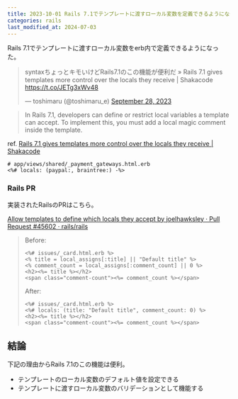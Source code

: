 ```yaml
---
title: 2023-10-01 Rails 7.1でテンプレートに渡すローカル変数を定義できるようになった
categories: rails
last_modified_at: 2024-07-03
---
```


Rails 7.1でテンプレートに渡すローカル変数をerb内で定義できるようになった。

<blockquote class="twitter-tweet"><p lang="ja" dir="ltr">syntaxちょっとキモいけどRails7.1のこの機能が便利だ » Rails 7.1 gives templates more control over the locals they receive | Shakacode <a href="https://t.co/JETg3xWv48">https://t.co/JETg3xWv48</a></p>&mdash; toshimaru (@toshimaru_e) <a href="https://twitter.com/toshimaru_e/status/1707263853170753847?ref_src=twsrc%5Etfw">September 28, 2023</a></blockquote> <script async src="https://platform.twitter.com/widgets.js" charset="utf-8"></script>

> In Rails 7.1, developers can define or restrict local variables a template can accept. To implement this, you must add a local magic comment inside the template.

ref. [Rails 7.1 gives templates more control over the locals they receive \| Shakacode](https://www.shakacode.com/blog/rails-7-1-allows-templates-to-define-accepted-locals/#in-rails-71)

```erb
# app/views/shared/_payment_gateways.html.erb
<%# locals: (paypal:, braintree:) -%>
```

### Rails PR

実装されたRailsのPRはこちら。

[Allow templates to define which locals they accept by joelhawksley · Pull Request #45602 · rails/rails](https://github.com/rails/rails/pull/45602)

> Before:
>
> ```erb
> <%# issues/_card.html.erb %>
> <% title = local_assigns[:title] || "Default title" %>
> <% comment_count = local_assigns[:comment_count] || 0 %>
> <h2><%= title %></h2>
> <span class="comment-count"><%= comment_count %></span>
> ```
>
> After:
>
> ```erb
> <%# issues/_card.html.erb %>
> <%# locals: (title: "Default title", comment_count: 0) %>
> <h2><%= title %></h2>
> <span class="comment-count"><%= comment_count %></span>
> ```

## 結論

下記の理由からRails 7.1のこの機能は便利。

- テンプレートのローカル変数のデフォルト値を設定できる
- テンプレートに渡すローカル変数のバリデーションとして機能する
